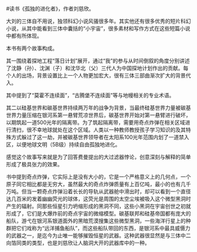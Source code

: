 \#读书《孤独的进化者》，作者刘慈欣。

大刘的三体自不用说，独领科幻小说风骚很多年。其实他还有很多优秀的短片科幻小说，从其中能看到三体中囊括的“小宇宙”，很多素材和写作方式在这些短篇小说中都有所体现。

本书有两个故事构成。

其一围绕着探地工程“落日计划”展开，通过“我”的参与从时间倒叙的角度分别讲述了沈静（孙）、沈渊（子）和沈华北（父）三代人为中国探地计划作出的贡献。每个人的出场，背景设置比上一个人物更加宏大，很有三体三部曲渐次扩大的背景代入。

其中提到了“莫霍不连续面”，“古腾堡不连续面”等与地幔相关的专业术语。

其二以硅基世界和碳基世界持续两万年的战争为背景，当最终硅基世界力量被碳基世界力量压缩在银河系第一悬臂荒凉世界后，碳基世界开始对第一悬臂进行破坏，以期筑起一道500光年的隔离带。为了筑起隔离带，需要用奇点炸弹在相关区域进行清扫，很不幸地球就处在这个区域。人类以一种教师教授孩子学习知识的及其特殊方式躲过了这一劫，并被碳基世界领导者在太阳系100光年范围内划了一道禁入区，以便地球文明（5B级）持续自由孤独地进化。

感觉这个故事写来就是为了回答费曼提出的大过滤器悖论，创意深刻与解释的简单形成了极具张力的效果。

书中提到奇点炸弹，它实际上是没有大小的，它是一个严格意义上的几何点，一个原子同它相比都是无穷大，虽然最大的奇点炸弹质量有上百亿吨，最小的也有几千万吨。但当一颗奇点炸弹沿着长长的导轨从武器舱中滑出时，却可以看到一个直径达几百米的发着幽幽荧光的球体，这荧光是周围的太空尘埃被吸入这个微型黑洞时产生的辐射。同那些恒星引力坍缩形成的黑洞不同，这些小黑洞在宇宙创世之初就形成了，它们是大爆炸前的奇点宇宙的微缩模型。碳基联邦和硅基帝国都有庞大的船队，游弋在银河系银道面外的黑暗荒漠搜集这些微型黑洞，一些海洋行星上的种群把它们戏称为“远洋捕鱼船队”，而这些船队带回的东西，是银河系中最具威慑力的武器之一，是迄今为止唯一能够摧毁恒星的武器。这种武器很显然是与三体中二向箔同类的类型，也是刘慈欣让人脑洞大开的武器库中的一种。